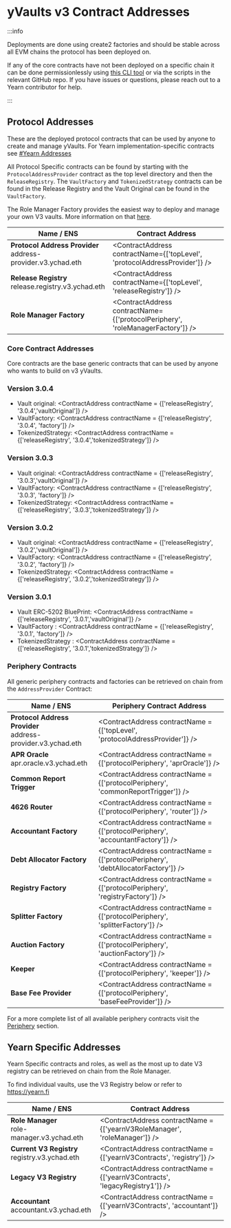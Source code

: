 # yVaults v3 Contract Addresses

<AddressCheck contractType='v3'/>

:::info

Deployments are done using create2 factories and should be stable across all EVM chains the protocol has been deployed on.

If any of the core contracts have not been deployed on a specific chain it can be done permissionlessly using [this CLI tool](https://github.com/wavey0x/yearn-v3-deployer) or via the scripts in the relevant GitHub repo. If you have issues or questions, please reach out to a Yearn contributor for help.

:::

## Protocol Addresses

These are the deployed protocol contracts that can be used by anyone to create and manage yVaults. For Yearn implementation-specific contracts see [#Yearn Addresses](#yearn-specific-addresses)

All Protocol Specific contracts can be found by starting with the `ProtocolAddressProvider` contract as the top level directory and then the `ReleaseRegistry`. The `VaultFactory` and `TokenizedStrategy` contracts can be found in the Release Registry and the Vault Original can be found in the `VaultFactory`.

The Role Manager Factory provides the easiest way to deploy and manage your own V3 vaults. More information on that [here](../v3/vault_management.md#deployment).

| Name / ENS | Contract Address |
| ---------------- | ----------------- |
| **Protocol Address Provider** <br/> address-provider.v3.ychad.eth | <ContractAddress contractName={['topLevel', 'protocolAddressProvider']} /> |
| **Release Registry** <br/> release.registry.v3.ychad.eth | <ContractAddress contractName={['topLevel', 'releaseRegistry']} /> |
| **Role Manager Factory** <br/> | <ContractAddress contractName={['protocolPeriphery', 'roleManagerFactory']} /> |

### Core Contract Addresses

Core contracts are the base generic contracts that can be used by anyone who wants to build on v3 yVaults.

### Version 3.0.4

- Vault original: <ContractAddress contractName = {['releaseRegistry', '3.0.4','vaultOriginal']} />
- VaultFactory: <ContractAddress contractName = {['releaseRegistry', '3.0.4', 'factory']} />
- TokenizedStrategy: <ContractAddress contractName = {['releaseRegistry', '3.0.4','tokenizedStrategy']} />

### Version 3.0.3

- Vault original: <ContractAddress contractName = {['releaseRegistry', '3.0.3','vaultOriginal']} />
- VaultFactory: <ContractAddress contractName = {['releaseRegistry', '3.0.3', 'factory']} />
- TokenizedStrategy: <ContractAddress contractName = {['releaseRegistry', '3.0.3','tokenizedStrategy']} />

### Version 3.0.2

- Vault original: <ContractAddress contractName = {['releaseRegistry', '3.0.2','vaultOriginal']} />
- VaultFactory: <ContractAddress contractName = {['releaseRegistry', '3.0.2', 'factory']} />
- TokenizedStrategy: <ContractAddress contractName = {['releaseRegistry', '3.0.2','tokenizedStrategy']} />

### Version 3.0.1

- Vault ERC-5202 BluePrint: <ContractAddress contractName = {['releaseRegistry', '3.0.1','vaultOriginal']} />
- VaultFactory : <ContractAddress contractName = {['releaseRegistry', '3.0.1', 'factory']} />
- TokenizedStrategy : <ContractAddress contractName = {['releaseRegistry', '3.0.1','tokenizedStrategy']} />

### Periphery Contracts

All generic periphery contracts and factories can be retrieved on chain from the `AddressProvider` Contract:

| Name / ENS |  Periphery Contract Address |
| ---------------------- | ---------------------- |
| **Protocol Address Provider** <br/> address-provider.v3.ychad.eth |  <ContractAddress contractName = {['topLevel', 'protocolAddressProvider']} /> |
| **APR Oracle**   <br/> apr.oracle.v3.ychad.eth | <ContractAddress contractName = {['protocolPeriphery', 'aprOracle']} /> |
| **Common Report Trigger**  <br/>  | <ContractAddress contractName = {['protocolPeriphery', 'commonReportTrigger']} /> |
| **4626 Router**   <br/>  | <ContractAddress contractName = {['protocolPeriphery', 'router']} /> |
| **Accountant Factory**   <br/>  | <ContractAddress contractName = {['protocolPeriphery', 'accountantFactory']} /> |
| **Debt Allocator Factory**   <br/>  | <ContractAddress contractName = {['protocolPeriphery', 'debtAllocatorFactory']} /> |
| **Registry Factory**   <br/>  | <ContractAddress contractName = {['protocolPeriphery', 'registryFactory']} /> |
| **Splitter Factory**   <br/>  | <ContractAddress contractName = {['protocolPeriphery', 'splitterFactory']} /> |
| **Auction Factory**   <br/>  | <ContractAddress contractName = {['protocolPeriphery', 'auctionFactory']} /> |
| **Keeper**   <br/>  | <ContractAddress contractName = {['protocolPeriphery', 'keeper']} /> |
| **Base Fee Provider**   <br/>  | <ContractAddress contractName = {['protocolPeriphery', 'baseFeeProvider']} /> |

For a more complete list of all available periphery contracts visit the [Periphery](/developers/v3/periphery) section.

## Yearn Specific Addresses

Yearn Specific contracts and roles, as well as the most up to date V3 registry can be retrieved on chain from the Role Manager.

To find individual vaults, use the V3 Registry below or refer to https://yearn.fi

| Name / ENS | Contract Address |
| ----------------------   | ---------------------- |
| **Role Manager** <br/> role-manager.v3.ychad.eth | <ContractAddress contractName = {['yearnV3RoleManager', 'roleManager']} /> |
| **Current V3 Registry** <br/> registry.v3.ychad.eth | <ContractAddress contractName = {['yearnV3Contracts', 'registry']} /> |
| **Legacy V3 Registry** <br/> | <ContractAddress contractName = {['yearnV3Contracts', 'legacyRegistry1']} /> |
| **Accountant** <br/> accountant.v3.ychad.eth | <ContractAddress contractName = {['yearnV3Contracts', 'accountant']} /> |
